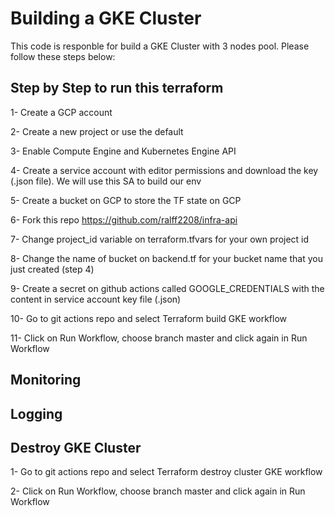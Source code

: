 # Building a GKE Cluster

This code is responble for build a GKE Cluster with 3 nodes pool. Please follow these steps below:   

## Step by Step to run this terraform 

1- Create a GCP account 

2- Create a new project or use the default

3- Enable Compute Engine and Kubernetes Engine API

4- Create a service account with editor permissions and download the key (.json file). We will use this SA to build our env

5- Create a bucket on GCP to store the TF state on GCP

6- Fork this repo https://github.com/ralff2208/infra-api

7- Change project_id variable on terraform.tfvars for your own project id

8- Change the name of bucket on backend.tf for your bucket name that you just created (step 4)

9- Create a secret on github actions called GOOGLE_CREDENTIALS with the content in service account key file (.json)

10- Go to git actions repo and select Terraform build GKE workflow 

11- Click on Run Workflow, choose branch master and click again in Run Workflow


## Monitoring 


## Logging


## Destroy GKE Cluster 

1- Go to git actions repo and select Terraform destroy cluster GKE workflow

2- Click on Run Workflow, choose branch master and click again in Run Workflow